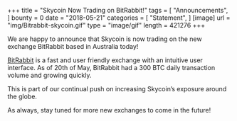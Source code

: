 +++
title = "Skycoin Now Trading on BitRabbit!"
tags = [ "Announcements", ]
bounty = 0
date = "2018-05-21"
categories = [ "Statement", ]
[image]
    url = "img/Bitrabbit-skycoin.gif"
    type = "image/gif"
    length = 421276
+++

We are happy to announce that Skycoin is now trading on the new exchange BitRabbit based in Australia today! 

[BitRabbit](https://bitrabbit.com/) is a fast and user friendly exchange with an intuitive user interface. As of 20th of May, BitRabbit had a 300 BTC daily transaction volume and growing quickly. 

This is part of our continual push on increasing Skycoin’s exposure around the globe. 

As always, stay tuned for more new exchanges to come in the future!
